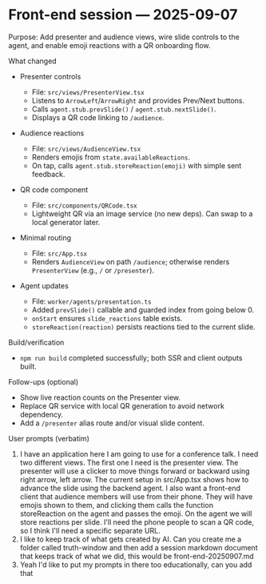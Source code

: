 # Front-end session — 2025-09-07

Purpose: Add presenter and audience views, wire slide controls to the agent, and enable emoji reactions with a QR onboarding flow.

What changed

- Presenter controls
  - File: `src/views/PresenterView.tsx`
  - Listens to `ArrowLeft`/`ArrowRight` and provides Prev/Next buttons.
  - Calls `agent.stub.prevSlide()` / `agent.stub.nextSlide()`.
  - Displays a QR code linking to `/audience`.

- Audience reactions
  - File: `src/views/AudienceView.tsx`
  - Renders emojis from `state.availableReactions`.
  - On tap, calls `agent.stub.storeReaction(emoji)` with simple sent feedback.

- QR code component
  - File: `src/components/QRCode.tsx`
  - Lightweight QR via an image service (no new deps). Can swap to a local generator later.

- Minimal routing
  - File: `src/App.tsx`
  - Renders `AudienceView` on path `/audience`; otherwise renders `PresenterView` (e.g., `/` or `/presenter`).

- Agent updates
  - File: `worker/agents/presentation.ts`
  - Added `prevSlide()` callable and guarded index from going below 0.
  - `onStart` ensures `slide_reactions` table exists.
  - `storeReaction(reaction)` persists reactions tied to the current slide.

Build/verification

- `npm run build` completed successfully; both SSR and client outputs built.

Follow-ups (optional)

- Show live reaction counts on the Presenter view.
- Replace QR service with local QR generation to avoid network dependency.
- Add a `/presenter` alias route and/or visual slide content.

User prompts (verbatim)

1. I have an application here I am going to use for a conference talk. I need two different views. The first one I need is the presenter view. The presenter will use a clicker to move things forward or backward using right arrow, left arrow. The current setup in src/App.tsx shows how to advance the slide using the backend agent. I also want a front-end client that audience members will use from their phone. They will have emojis shown to them, and clicking them calls the function storeReaction on the agent and passes the emoji. On the agent we will store reactions per slide.  I'll need the phone people to scan a QR code, so I think I'll need a specific separate URL.
2. I like to keep track of what gets created by AI. Can you create me a folder called truth-window and then add a session markdown document that keeps track of what we did, this would be front-end-20250907.md
3. Yeah I'd like to put my prompts in there too educationally, can you add that
